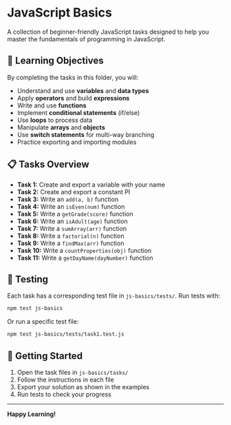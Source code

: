# JavaScript Basics

A collection of beginner-friendly JavaScript tasks designed to help you master the fundamentals of programming in JavaScript.

## 🎯 Learning Objectives

By completing the tasks in this folder, you will:

- Understand and use **variables** and **data types**
- Apply **operators** and build **expressions**
- Write and use **functions**
- Implement **conditional statements** (if/else)
- Use **loops** to process data
- Manipulate **arrays** and **objects**
- Use **switch statements** for multi-way branching
- Practice exporting and importing modules

## 📋 Tasks Overview

- **Task 1:** Create and export a variable with your name
- **Task 2:** Create and export a constant PI
- **Task 3:** Write an `add(a, b)` function
- **Task 4:** Write an `isEven(num)` function
- **Task 5:** Write a `getGrade(score)` function
- **Task 6:** Write an `isAdult(age)` function
- **Task 7:** Write a `sumArray(arr)` function
- **Task 8:** Write a `factorial(n)` function
- **Task 9:** Write a `findMax(arr)` function
- **Task 10:** Write a `countProperties(obj)` function
- **Task 11:** Write a `getDayName(dayNumber)` function

## 🧪 Testing

Each task has a corresponding test file in `js-basics/tests/`. Run tests with:

```bash
npm test js-basics
```

Or run a specific test file:

```bash
npm test js-basics/tests/task1.test.js
```

## 🚀 Getting Started

1. Open the task files in `js-basics/tasks/`
2. Follow the instructions in each file
3. Export your solution as shown in the examples
4. Run tests to check your progress

---

**Happy Learning!**

